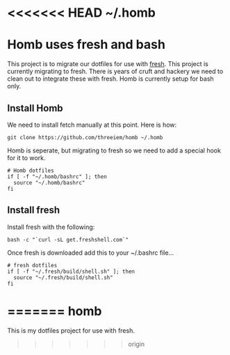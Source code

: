 <<<<<<< HEAD
~/.homb
====

# Homb uses fresh and bash

This project is to migrate our dotfiles for use with 
<a href="http://freshshell.com/">fresh</a>. This project is currently migrating
to fresh. There is years of cruft and hackery we need to clean out to integrate 
these with fresh. Homb is currently setup for bash only.

## Install Homb

We need to install fetch manually at this point. Here is how:

```
git clone https://github.com/threeiem/homb ~/.homb

```

Homb is seperate, but migrating to fresh so we need to add a special hook for 
it to work.

```
# Homb dotfiles
if [ -f "~/.homb/bashrc" ]; then
  source "~/.homb/bashrc"
fi

```

## Install fresh

Install fresh with the following:

```
bash -c "`curl -sL get.freshshell.com`"

```

Once fresh is downloaded add this to your ~/.bashrc file...


```
# fresh dotfiles
if [ -f "~/.fresh/build/shell.sh" ]; then
  source "~/.fresh/build/shell.sh"
fi

```
=======
homb
====

This is my dotfiles project for use with fresh. 
>>>>>>> origin
